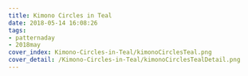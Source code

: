 ```yaml
---
title: Kimono Circles in Teal
date: 2018-05-14 16:08:26
tags:
- patternaday
- 2018may
cover_index: Kimono-Circles-in-Teal/kimonoCirclesTeal.png
cover_detail: /Kimono-Circles-in-Teal/kimonoCirclesTealDetail.png
---
```

